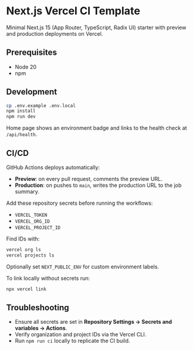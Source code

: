# Next.js Vercel CI Template

Minimal Next.js 15 (App Router, TypeScript, Radix UI) starter with preview and production deployments on Vercel.

## Prerequisites

- Node 20
- npm

## Development

```bash
cp .env.example .env.local
npm install
npm run dev
```

Home page shows an environment badge and links to the health check at `/api/health`.

## CI/CD

GitHub Actions deploys automatically:

- **Preview**: on every pull request, comments the preview URL.
- **Production**: on pushes to `main`, writes the production URL to the job summary.

Add these repository secrets before running the workflows:

- `VERCEL_TOKEN`
- `VERCEL_ORG_ID`
- `VERCEL_PROJECT_ID`

Find IDs with:

```bash
vercel org ls
vercel projects ls
```

Optionally set `NEXT_PUBLIC_ENV` for custom environment labels.

To link locally without secrets run:

```bash
npx vercel link
```

## Troubleshooting

- Ensure all secrets are set in **Repository Settings → Secrets and variables → Actions**.
- Verify organization and project IDs via the Vercel CLI.
- Run `npm run ci` locally to replicate the CI build.
